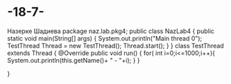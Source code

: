 # -18-7-
Назерке Шадиева 
package naz.lab.pkg4;
public class NazLab4 {
    public static void main(String[] args) {
       System.out.println("Main thread 0");
       TestThread Thread = new TestThread();
       Thread.start();
    }
    }
class TestThread extends Thread {
    @Override 
    public void run() {
        for( int i=0;i<=1000;i++){
            System.out.println(this.getName()+ " - "+i);
        }
    }
    
}
